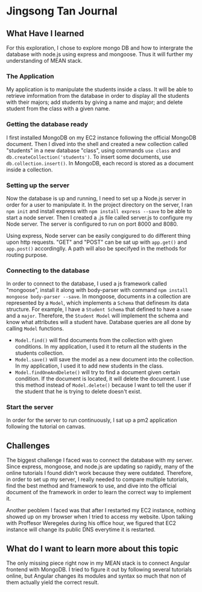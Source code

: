 # Jingsong Tan Journal

## What Have I learned
For this exploration, I chose to explore mongo DB and how to intergrate the database with node.js using express and mongoose.  Thus it will further my understanding of MEAN stack.

### The Application
My application is to manipulate the students inside a class.  It will be able to retrieve imformation from the database in order to display all the students with their majors; add students by giving a name and major;  and delete student from the class with a given name.

### Getting the database ready
I first installed MongoDB on my EC2 instance following the official MongoDB document.  Then I dived into the shell and created a new collection called "students" in a new database "class", using commands `use class` and `db.createCollection('students')`.  To insert some documents, use `db.collection.insert()`.  In MongoDB, each record is stored as a document inside a collection.

### Setting up the server
Now the database is up and running, I need to set up a Node.js server in order for a user to manipulate it.  In the project directory on the server, I ran `npm init` and install express with `npm install express --save` to be able to start a node server.  Then I created a .js file called server.js to configure my Node server.  The server is configured to run on port 8000 and 8080.

Using express, Node server can be easily congigured to do different thing upon http requests.  "GET" and "POST" can be sat up with `app.get()` and `app.post()` accordinglly.  A path will also be specifyed in the methods for routing purpose.

### Connecting to the database
In order to connect to the database, I used a js framework called "mongoose", install it along with body-parser with command `npm install mongoose body-parser --save`.  In mongoose, documents in a collection are represented by a `Model`, which implements a `Schema` that definesm its data structure.  For example, I have a `Student Schema` that defined to have a `name` and a `major`.  Therefore, the `Student Model` will implement the schema and know what attributes will a student have.  Database queries are all done by calling `Model` functions.  
- `Model.find()` will find documents from the collection with given conditions.  In my application, I used it to return all the students in the students collection.
- `Model.save()` will save the model as a new document into the collection.  In my application, I used it to add new students in the class.
- `Model.findOneAndDelete()` will try to find a document given certain condition.  If the document is located, it will delete the document.  I use this method instead of  `Model.delete()` because I want to tell the user if the student that he is trying to delete doesn't exist.

### Start the server
In order for the server to run continuously, I sat up a pm2 application following the tutorial on canvas.

## Challenges
The biggest challenge I faced was to connect the database with my server.  Since express, mongoose, and node.js are updating so rapidly, many of the online tutorials I found didn't work because they were outdated.  Therefore, in order to set up my server, I really needed to compare multiple tutorials, find the best method and framework to use, and dive into the official document of the framework in order to learn the correct way to implement it.

Another peoblem I faced was that after I restarted my EC2 instance, nothing showed up on my browser when I tried to access my website.  Upon talking with Proffesor Weregeles during his office hour, we figured that EC2 instance will change its public DNS everytime it is restarted.

## What do I want to learn more about this topic
The only missing piece right now in my MEAN stack is to connect Angular frontend with MongoDB.  I tried to figure it out by following several tutorials online, but Angular changes its modules and syntax so much that non of them actually yield the correct result.
